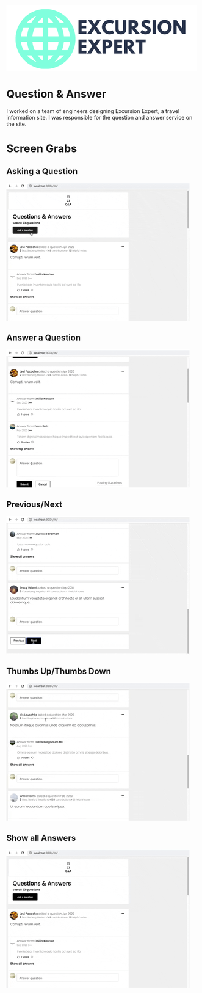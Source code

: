 <img src="https://github.com/excursion-expert/questionAndAnswer/blob/main/WhiteBackgroundLogoSuperCropped.png">

# Question & Answer
I worked on a team of engineers designing Excursion Expert, a travel information site. I was responsible for the question and answer service on the site.

# Screen Grabs
## Asking a Question

![Alt Text](https://github.com/excursion-expert/questionAndAnswer/blob/main/askquestion.gif "ask question")

## Answer a Question

![Alt Text](https://github.com/excursion-expert/questionAndAnswer/blob/main/answerquestion.gif "answer question")

## Previous/Next

![Alt Text](https://github.com/excursion-expert/questionAndAnswer/blob/main/prevnext.gif "previous page/next page")

## Thumbs Up/Thumbs Down

![Alt Text](https://github.com/excursion-expert/questionAndAnswer/blob/main/thumbsup.gif "thumbs up")

## Show all Answers

![Alt Text](https://github.com/excursion-expert/questionAndAnswer/blob/main/showallanswers.gif "show all answers")
